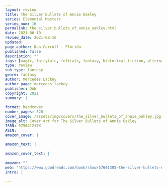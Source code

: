 ```yaml
---
layout: review
title: The Silver Bullets of Annie Oakley
series: Elemental Masters
series_num: 16
permalink: the_silver_bullets_of_annie_oakley.html
date: 2021-06-19
review_date: 2021-08-10
updated: 
page_author: Dan Carroll - Florida
published: false
description: ""
tags: [magic, fairytale, folktale, fantasy, historical_fiction, alternate_history, mercedes_lackey]
type: review
sub_type: fantasy
genre: fantasy
author: Mercedes Lackey
author_page: mercedes_lackey
publisher: DAW
copyright: 2021
summary: |
  
format: hardcover
number_pages: 320
cover_image: /assets/img/covers/the_silver_bullets_of_annie_oakley.jpg
image_alt: Cover art for The Silver Bullets of Annie Oakley
ISBN: 075641217X
ASIN: 
amazon_cover: |
  
amazon_text: |
  
amazon_cover_text: |
  
amazon: ""
web: "https://www.goodreads.com/book/show/57641305-the-silver-bullets-of-annie-oakley"
intro: |
  
---
```



